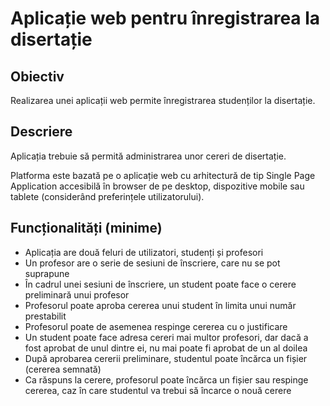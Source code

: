 # Aplicație web pentru înregistrarea la disertație

## Obiectiv

Realizarea unei aplicații web permite înregistrarea studenților la disertație.

## Descriere

Aplicația trebuie să permită administrarea unor cereri de disertație.

Platforma este bazată pe o aplicație web cu arhitectură de tip Single Page Application accesibilă în browser de pe desktop, dispozitive mobile sau tablete (considerând preferințele utilizatorului).

## Funcționalități (minime)

- Aplicația are două feluri de utilizatori, studenți și profesori
- Un profesor are o serie de sesiuni de înscriere, care nu se pot suprapune
- În cadrul unei sesiuni de înscriere, un student poate face o cerere preliminară unui profesor
- Profesorul poate aproba cererea unui student în limita unui număr prestabilit
- Profesorul poate de asemenea respinge cererea cu o justificare
- Un student poate face adresa cereri mai multor profesori, dar dacă a fost aprobat de unul dintre ei, nu mai poate fi aprobat de un al doilea
- După aprobarea cererii preliminare, studentul poate încărca un fișier (cererea semnată)
- Ca răspuns la cerere, profesorul poate încărca un fișier sau respinge cererea, caz în care studentul va trebui să încarce o nouă cerere
